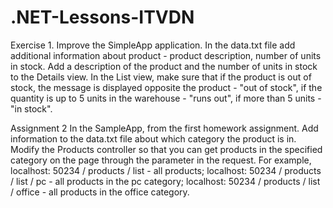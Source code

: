 # .NET-Lessons-ITVDN
  Exercise 1.
Improve the SimpleApp application. In the data.txt file add additional information about
product - product description, number of units in stock.
Add a description of the product and the number of units in stock to the Details view.
In the List view, make sure that if the product is out of stock, the message is displayed
opposite the product - "out of stock", if the quantity is up to 5 units in the warehouse - "runs out",
if more than 5 units - "in stock".

  Assignment 2
In the SampleApp, from the first homework assignment. Add information to the data.txt file about which category the product is in.
Modify the Products controller so that you can get products in the specified category on the page through the parameter in the request.
For example,
localhost: 50234 / products / list - all products;
localhost: 50234 / products / list / pc - all products in the pc category;
localhost: 50234 / products / list / office - all products in the office category.
